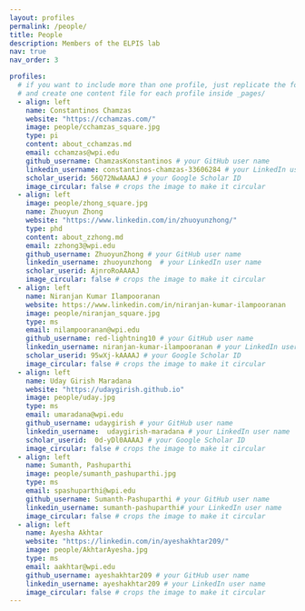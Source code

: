 ```yaml
---
layout: profiles
permalink: /people/
title: People 
description: Members of the ELPIS lab
nav: true
nav_order: 3

profiles:
  # if you want to include more than one profile, just replicate the following block
  # and create one content file for each profile inside _pages/
  - align: left 
    name: Constantinos Chamzas
    website: "https://cchamzas.com/"
    image: people/cchamzas_square.jpg
    type: pi
    content: about_cchamzas.md
    email: cchamzas@wpi.edu
    github_username: ChamzasKonstantinos # your GitHub user name
    linkedin_username: constantinos-chamzas-33606284 # your LinkedIn user name
    scholar_userid: 56Q72NwAAAAJ # your Google Scholar ID
    image_circular: false # crops the image to make it circular
  - align: left
    image: people/zhong_square.jpg
    name: Zhuoyun Zhong
    website: "https://www.linkedin.com/in/zhuoyunzhong/"
    type: phd 
    content: about_zzhong.md
    email: zzhong3@wpi.edu
    github_username: ZhuoyunZhong # your GitHub user name
    linkedin_username: zhuoyunzhong  # your LinkedIn user name
    scholar_userid: AjnroRoAAAAJ
    image_circular: false # crops the image to make it circular
  - align: left 
    name: Niranjan Kumar Ilampooranan 
    website: https://www.linkedin.com/in/niranjan-kumar-ilampooranan
    image: people/niranjan_square.jpg
    type: ms
    email: nilampooranan@wpi.edu
    github_username: red-lightning10 # your GitHub user name
    linkedin_username: niranjan-kumar-ilampooranan # your LinkedIn user name
    scholar_userid: 95wXj-kAAAAJ # your Google Scholar ID
    image_circular: false # crops the image to make it circular
  - align: left
    name: Uday Girish Maradana
    website: "https://udaygirish.github.io"
    image: people/uday.jpg
    type: ms
    email: umaradana@wpi.edu
    github_username: udaygirish # your GitHub user name
    linkedin_username:  udaygirish-maradana # your LinkedIn user name
    scholar_userid:  0d-yDl0AAAAJ # your Google Scholar ID
    image_circular: false # crops the image to make it circular 
  - align: left
    name: Sumanth, Pashuparthi 
    image: people/sumanth_pashuparthi.jpg
    type: ms
    email: spashuparthi@wpi.edu
    github_username: Sumanth-Pashuparthi # your GitHub user name
    linkedin_username: sumanth-pashuparthi# your LinkedIn user name
    image_circular: false # crops the image to make it circular
  - align: left
    name: Ayesha Akhtar
    website: "https://linkedin.com/in/ayeshakhtar209/"
    image: people/AkhtarAyesha.jpg
    type: ms
    email: aakhtar@wpi.edu
    github_username: ayeshakhtar209 # your GitHub user name
    linkedin_username: ayeshakhtar209 # your LinkedIn user name
    image_circular: false # crops the image to make it circular
---
```

